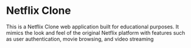 # Netflix Clone
This is a Netflix Clone web application built for educational purposes. It mimics the look and feel of the original Netflix platform with features such as user authentication, movie browsing, and video streaming
